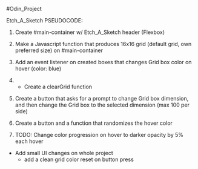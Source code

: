 #Odin_Project

Etch_A_Sketch PSEUDOCODE:

1) Create #main-container w/ Etch_A_Sketch header (Flexbox)

2) Make a Javascript function that produces 16x16 grid (default grid, own preferred size) on #main-container

3) Add an event listener on created boxes that changes Grid box color on hover (color: blue)

4) - Create a clearGrid function

5) Create a button that asks for a prompt to change Grid box dimension, and then change the Grid box to the selected dimension (max 100 per side)

6)  Create a button and a function that randomizes the hover color
7) TODO: Change color progression on hover to darker opacity by 5% each hover 

- Add small UI changes on whole project
    -  add a clean grid color reset on button press